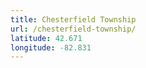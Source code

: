 ```yaml
---
title: Chesterfield Township
url: /chesterfield-township/
latitude: 42.671
longitude: -82.831
---
```

